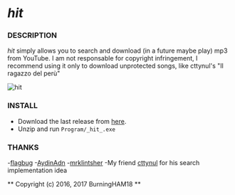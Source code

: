 # _hit_




### DESCRIPTION 

_hit_ simply allows you to search and download (in a future maybe play) mp3 from YouTube.
I am not responsable for copyright infringement, I recommend using it only to download unprotected songs, like cttynul's "Il ragazzo del perù" 

![_hit_](http://i.imgur.com/wnObExE.png)


### INSTALL 

- Download the last release from [here](https://github.com/BurningHAM18/hit).
- Unzip and run 
`
Program/_hit_.exe
`
  


### THANKS 

-[flagbug](https://github.com/flagbug/YoutubeExtractor)
-[AydinAdn](https://github.com/AydinAdn/MediaToolkit)
-[mrklintsher](https://github.com/mrklintscher/YoutubeSearch)
-My friend [cttynul](https://github.com/cttynul) for his search implementation idea


** Copyright (c) 2016, 2017 BurningHAM18  **
